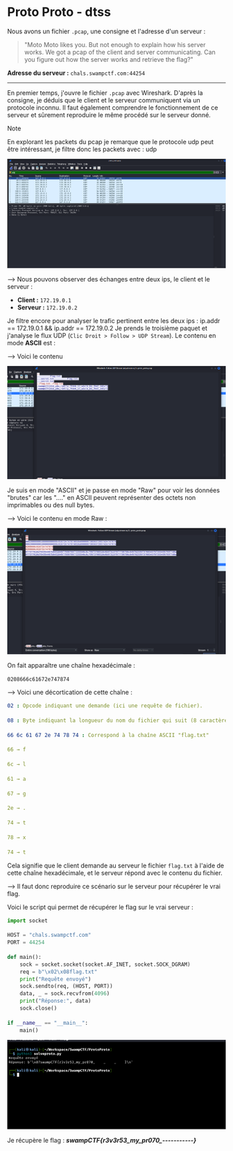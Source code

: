 # Proto Proto - dtss
Nous avons un fichier `.pcap`, une consigne et l'adresse d'un serveur :

> "Moto Moto likes you. But not enough to explain how his server works. We got a pcap of the client and server communicating. Can you figure out how the server works and retrieve the flag?"

**Adresse du serveur :** `chals.swampctf.com:44254`

---

En premier temps, j'ouvre le fichier `.pcap` avec Wireshark. D'après la consigne, je déduis que le client et le serveur communiquent via un protocole inconnu. Il faut également comprendre le fonctionnement de ce serveur et sûrement reproduire le même procédé sur le serveur donné.

> [!NOTE]
> En explorant les packets du pcap je remarque que le protocole udp peut être intéressant, je filtre donc les packets avec :  udp

![Analyse des paquets UDP](data/udp.png)

--> Nous pouvons observer des échanges entre deux ips, le client et le serveur :

  - **Client :** `172.19.0.1`
  - **Serveur :** `172.19.0.2`

Je filtre encore pour analyser le trafic pertinent entre les deux ips : ip.addr == 172.19.0.1 && ip.addr == 172.19.0.2
Je prends le troisième paquet et j'analyse le flux UDP (`Clic Droit > Follow > UDP Stream`). Le contenu en mode **ASCII** est :

--> Voici le contenu 

![Données en ASCII](data/ascii.png)

Je suis en mode "ASCII" et je passe en mode "Raw" pour voir les données "brutes" car les "...." en ASCII peuvent représenter des octets non imprimables ou des null bytes.

--> Voici le contenu en mode Raw :

![Données en RAW](data/raw.png)

On fait apparaître une chaîne hexadécimale :

```0208666c61672e747874```

--> Voici une décortication de cette chaîne :

```yml
02 : Opcode indiquant une demande (ici une requête de fichier).

08 : Byte indiquant la longueur du nom du fichier qui suit (8 caractères - flag.txt)

66 6c 61 67 2e 74 78 74 : Correspond à la chaîne ASCII "flag.txt"

66 → f

6c → l

61 → a

67 → g

2e → .

74 → t

78 → x

74 → t
```

Cela signifie que le client demande au serveur le fichier `flag.txt` à l'aide de cette chaîne hexadécimale, et le serveur répond avec le contenu du fichier.

--> Il faut donc reproduire ce scénario sur le serveur pour récupérer le vrai flag.

Voici le script qui permet de récupérer le flag sur le vrai serveur :

```python
import socket

HOST = "chals.swampctf.com"
PORT = 44254

def main():
    sock = socket.socket(socket.AF_INET, socket.SOCK_DGRAM)
    req = b"\x02\x08flag.txt"
    print("Requête envoyé")
    sock.sendto(req, (HOST, PORT))
    data, _ = sock.recvfrom(4096)
    print("Réponse:", data)
    sock.close()

if __name__ == "__main__":
    main()
```
![Solve](data/solve.png)

Je récupère le flag : ***swampCTF{r3v3r53_my_pr070_---_----_----}***

